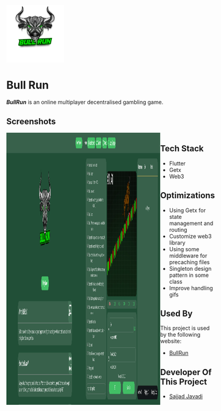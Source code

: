 
<img src="https://github.com/Archie-Team/Bullrun-Frontend/raw/main/images/logo.png" width="30%"/>

# Bull Run
**_BullRun_** is an online multiplayer decentralised gambling game.

## Screenshots

<div style="display:flex;">
<img src="https://github.com/Archie-Team/Bullrun-Frontend/raw/main/images/1.png" width="40%"/>
<img src="https://github.com/Archie-Team/Bullrun-Frontend/raw/main/images/2.png" width="40%"/>
<div/>

## Tech Stack

- Flutter
- Getx
- Web3


## Optimizations

- Using Getx for state management and routing
- Customize web3 library
- Using some middleware for precaching files
- Singleton design pattern in some class
- Improve handling gifs
## Used By

This project is used by the following website:

- [BullRun](https://bullrun.bullbets.io/)


## Developer Of This Project

- [Sajjad Javadi](SajjadJavadi28@gmail.com)
